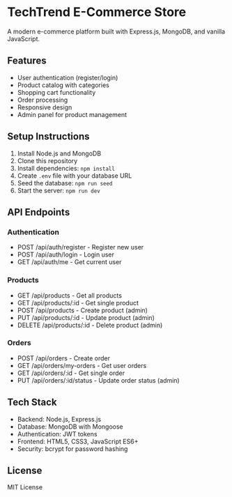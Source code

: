 # TechTrend E-Commerce Store

A modern e-commerce platform built with Express.js, MongoDB, and vanilla JavaScript.

## Features

- User authentication (register/login)
- Product catalog with categories
- Shopping cart functionality
- Order processing
- Responsive design
- Admin panel for product management

## Setup Instructions

1. Install Node.js and MongoDB
2. Clone this repository
3. Install dependencies: `npm install`
4. Create `.env` file with your database URL
5. Seed the database: `npm run seed`
6. Start the server: `npm run dev`

## API Endpoints

### Authentication
- POST /api/auth/register - Register new user
- POST /api/auth/login - Login user
- GET /api/auth/me - Get current user

### Products
- GET /api/products - Get all products
- GET /api/products/:id - Get single product
- POST /api/products - Create product (admin)
- PUT /api/products/:id - Update product (admin)
- DELETE /api/products/:id - Delete product (admin)

### Orders
- POST /api/orders - Create order
- GET /api/orders/my-orders - Get user orders
- GET /api/orders/:id - Get single order
- PUT /api/orders/:id/status - Update order status (admin)

## Tech Stack

- Backend: Node.js, Express.js
- Database: MongoDB with Mongoose
- Authentication: JWT tokens
- Frontend: HTML5, CSS3, JavaScript ES6+
- Security: bcrypt for password hashing

## License

MIT License